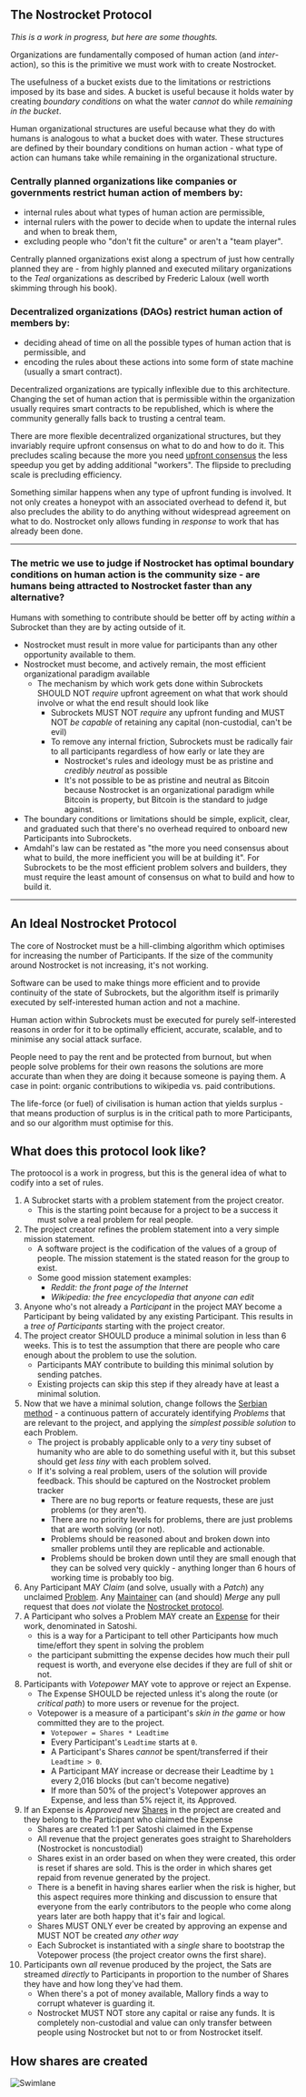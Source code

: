 ## The Nostrocket Protocol

*This is a work in progress, but here are some thoughts.*

Organizations are fundamentally composed of human action (and *inter*-action), so this is the primitive we must work with to create Nostrocket.

The usefulness of a bucket exists due to the limitations or restrictions imposed by its base and sides. A bucket is useful because it holds water by creating *boundary conditions* on what the water *cannot* do while *remaining in the bucket*.

Human organizational structures are useful because what they do with humans is analogous to what a bucket does with water. These structures are defined by their boundary conditions on human action - what type of action can humans take while remaining in the organizational structure.

### **Centrally planned** organizations like companies or governments restrict human action of members by:
* internal rules about what types of human action are permissible,
* internal rulers with the power to decide when to update the internal rules and when to break them,
* excluding people who "don't fit the culture" or aren't a "team player".

Centrally planned organizations exist along a spectrum of just how centrally planned they are - from highly planned and executed military organizations to the *Teal* organizations as described by Frederic Laloux (well worth skimming through his book).

### **Decentralized organizations** (DAOs) restrict human action of members by:
* deciding ahead of time on all the possible types of human action that is permissible, and
* encoding the rules about these actions into some form of state machine (usually a smart contract).

Decentralized organizations are typically inflexible due to this architecture. Changing the set of human action that is permissible within the organization usually requires smart contracts to be republished, which is where the community generally falls back to trusting a central team.

There are more flexible decentralized organizational structures, but they invariably require upfront consensus on what to do and how to do it. This precludes scaling because the more you need [upfront consensus](/mutexes.html) the less speedup you get by adding additional "workers". The flipside to precluding scale is precluding efficiency.

Something similar happens when any type of upfront funding is involved. It not only creates a honeypot with an associated overhead to defend it, but also precludes the ability to do anything without widespread agreement on what to do. Nostrocket only allows funding in *response* to work that has already been done.

* * * 

### The metric we use to judge if Nostrocket has optimal boundary conditions on human action is the **community size** - are humans being attracted to Nostrocket faster than any alternative?

Humans with something to contribute should be better off by acting *within* a Subrocket than they are by acting outside of it.
* Nostrocket must result in more value for participants than any other opportunity available to them.
* Nostrocket must become, and actively remain, the most efficient organizational paradigm available
  * The mechanism by which work gets done within Subrockets SHOULD NOT *require* upfront agreement on what that work should involve or what the end result should look like
    * Subrockets MUST NOT *require* any upfront funding and MUST NOT *be capable* of retaining any capital (non-custodial, can't be evil)
    * To remove any internal friction, Subrockets must be radically fair to all participants regardless of how early or late they are
        * Nostrocket's rules and ideology must be as pristine and *credibly neutral* as possible
        * It's not possible to be as pristine and neutral as Bitcoin because Nostrocket is an organizational paradigm while Bitcoin is property, but Bitcoin is the standard to judge against.
* The boundary conditions or limitations should be simple, explicit, clear, and graduated such that there's no overhead required to onboard new Participants into Subrockets.
* Amdahl's law can be restated as "the more you need consensus about what to build, the more inefficient you will be at building it". For Subrockets to be the most efficient problem solvers and builders, they must require the least amount of consensus on what to build and how to build it.

* * * 

## An Ideal Nostrocket Protocol

The core of Nostrocket must be a hill-climbing algorithm which optimises for increasing the number of Participants. If the size of the community around Nostrocket is not increasing, it's not working.

Software can be used to make things more efficient and to provide continuity of the state of Subrockets, but the algorithm itself is primarily executed by self-interested human action and not a machine.

Human action within Subrockets must be executed for purely self-interested reasons in order for it to be optimally efficient, accurate, scalable, and to minimise any social attack surface. 

People need to pay the rent and be protected from burnout, but when people solve problems for their own reasons the solutions are more accurate than when they are doing it because someone is paying them. A case in point: organic contributions to wikipedia vs. paid contributions.

The life-force (or fuel) of civilisation is human action that yields surplus - that means production of surplus is in the critical path to more Participants, and so our algorithm must optimise for this.

## What does this protocol look like?

The protoocol is a work in progress, but this is the general idea of what to codify into a set of rules.

1. A Subrocket starts with a problem statement from the project creator.
    * This is the starting point because for a project to be a success it must solve a real problem for real people.
2. The project creator refines the problem statement into a very simple mission statement. 
    * A software project is the codification of the values of a group of people. The mission statement is the stated reason for the group to exist.
    * Some good mission statement examples: 
        * *Reddit: the front page of the Internet*
        * *Wikipedia: the free encyclopedia that anyone can edit*
3. Anyone who's not already a *Participant* in the project MAY become a Participant by being validated by any existing Participant. This results in a *tree of Participants* starting with the project creator.
4. The project creator SHOULD produce a minimal solution in less than 6 weeks. This is to test the assumption that there are people who care enough about the problem to use the solution.
    * Participants MAY contribute to building this minimal solution by sending patches.
    * Existing projects can skip this step if they already have at least a minimal solution.
5. Now that we have a minimal solution, change follows the [Serbian method](#) - a continuous pattern of accurately identifying *Problems* that are relevant to the project, and applying the *simplest possible solution* to each Problem.
    * The project is probably applicable only to a *very* tiny subset of humanity who are able to do something useful with it, but this subset should get *less tiny* with each problem solved.
    * If it's solving a real problem, users of the solution will provide feedback. This should be captured on the Nostrocket problem tracker
        * There are no bug reports or feature requests, these are just problems (or they aren't).
        * There are no priority levels for problems, there are just problems that are worth solving (or not).
        * Problems should be reasoned about and broken down into smaller problems until they are replicable and actionable.
        * Problems should be broken down until they are small enough that they can be solved very quickly - anything longer than 6 hours of working time is probably too big. 
6. Any Participant MAY *Claim* (and solve, usually with a *Patch*) any unclaimed [Problem](#). Any [Maintainer](#) can (and should) *Merge* any pull request that does *not* violate the [Nostrocket protocol](#).
7. A Participant who solves a Problem MAY create an [Expense](#) for their work, denominated in Satoshi.
    * this is a way for a Participant to tell other Participants how much time/effort they spent in solving the problem
    * the participant submitting the expense decides how much their pull request is worth, and everyone else decides if they are full of shit or not.
8. Participants with *Votepower* MAY vote to approve or reject an Expense.
    * The Expense SHOULD be rejected unless it's along the route (or *critical path*) to more users or revenue for the project.
    * Votepower is a measure of a participant's *skin in the game* or how committed they are to the project.
        * `Votepower = Shares * Leadtime`
        * Every Participant's `Leadtime` starts at `0`.
        * A Participant's Shares *cannot* be spent/transferred if their `Leadtime > 0`.
        * A Participant MAY increase or decrease their Leadtime by `1` every 2,016 blocks (but can't become negative)
        * If more than 50% of the project's Votepower approves an Expense, and less than 5% reject it, its Approved.
9. If an Expense is *Approved* new [Shares](#) in the project are created and they belong to the Participant who claimed the Expense
     * Shares are created 1:1 per Satoshi claimed in the Expense
     * All revenue that the project generates goes straight to Shareholders (Nostrocket is noncustodial)
     * Shares exist in an order based on when they were created, this order is reset if shares are sold. This is the order in which shares get repaid from revenue generated by the project.
     * There is a benefit in having shares earlier when the risk is higher, but this aspect requires more thinking and discussion to ensure that everyone from the early contributors to the people who come along years later are both happy that it's fair and logical.
     * Shares MUST ONLY ever be created by approving an expense and MUST NOT be created *any other way*
     * Each Subrocket is instantiated with a *single* share to bootstrap the Votepower process (the project creator owns the first share).
10. Participants own *all* revenue produced by the project, the Sats are streamed *directly* to Participants in proportion to the number of Shares they have and how long they've had them.
     * When there's a pot of money available, Mallory finds a way to corrupt whatever is guarding it.
     * Nostrocket MUST NOT store any capital or raise any funds. It is completely non-custodial and value can only transfer between people using Nostrocket but not to or from Nostrocket itself.

## How shares are created
![Swimlane](images/swimlane.png)